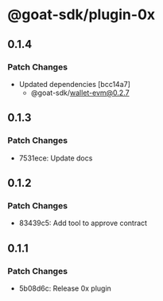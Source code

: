 # @goat-sdk/plugin-0x

## 0.1.4

### Patch Changes

- Updated dependencies [bcc14a7]
  - @goat-sdk/wallet-evm@0.2.7

## 0.1.3

### Patch Changes

- 7531ece: Update docs

## 0.1.2

### Patch Changes

- 83439c5: Add tool to approve contract

## 0.1.1

### Patch Changes

- 5b08d6c: Release 0x plugin
